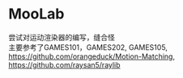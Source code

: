 # MooLab  
尝试对运动渲染器的编写，缝合怪  
主要参考了GAMES101，GAMES202, GAMES105, https://github.com/orangeduck/Motion-Matching, https://github.com/raysan5/raylib

